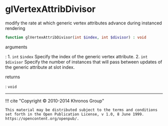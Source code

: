 # glVertexAttribDivisor
modify the rate at which generic vertex attributes advance during instanced
rendering

```php
function glVertexAttribDivisor(int $index, int $divisor) : void
```

arguments

:    1. `int` `$index` Specify the index of the generic vertex attribute.
    2. `int` `$divisor` Specify the number of instances that will pass between
    updates of the generic attribute at slot index.

returns

:    `void` 

---
     

!!! cite "Copyright © 2010-2014 Khronos Group"

    This material may be distributed subject to the terms and conditions set forth in the Open Publication License, v 1.0, 8 June 1999. https://opencontent.org/openpub/.
